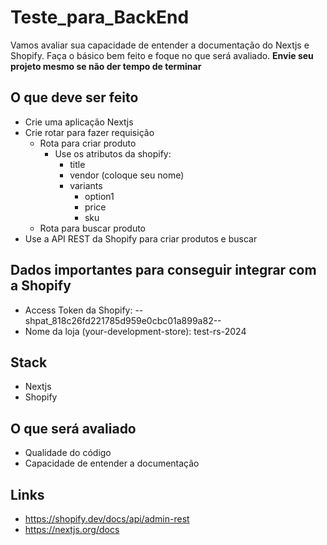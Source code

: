 # Teste_para_BackEnd

Vamos avaliar sua capacidade de entender a documentação do Nextjs e Shopify. Faça o básico bem feito e foque no que será avaliado.
**Envie seu projeto mesmo se não der tempo de terminar**

## O que deve ser feito

- Crie uma aplicação Nextjs
- Crie rotar para fazer requisição
	- Rota para criar produto
		- Use os atributos da shopify:
			- title
			- vendor (coloque seu nome)
			- variants
				- option1
				- price
				- sku
	- Rota para buscar produto
- Use a API REST da Shopify para criar produtos e buscar


## Dados importantes para conseguir integrar com a Shopify

- Access Token da Shopify: --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--
- Nome da loja (your-development-store): test-rs-2024


## Stack

- Nextjs
- Shopify


## O que será avaliado

- Qualidade do código
- Capacidade de entender a documentação


## Links

- https://shopify.dev/docs/api/admin-rest
- https://nextjs.org/docs
